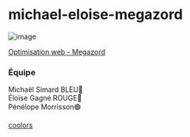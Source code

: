 # michael-eloise-megazord

![image](https://user-images.githubusercontent.com/78884924/151389026-3d871b0e-6c7f-4eca-bce0-bc82472b9860.png)


[Optimisation web - Megazord](https://smnarnold.com/projets/megazord)

### Équipe
Michaël Simard BLEU🔵 </br>
Éloïse Gagné  ROUGE🔴 </br>
Pénélope Morrisson🟢

[coolors](https://coolors.co/0c1618-004643-faf4d3-d1ac00-f6be9a)
